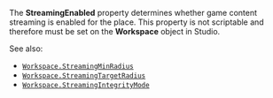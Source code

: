The **StreamingEnabled** property determines whether game content
streaming is enabled for the place. This property is not scriptable and
therefore must be set on the **Workspace** object in Studio.

See also:

- [`Workspace.StreamingMinRadius`](https://create.roblox.com/docs/reference/engine/classes/Workspace#StreamingMinRadius)
- [`Workspace.StreamingTargetRadius`](https://create.roblox.com/docs/reference/engine/classes/Workspace#StreamingTargetRadius)
- [`Workspace.StreamingIntegrityMode`](https://create.roblox.com/docs/reference/engine/classes/Workspace#StreamingIntegrityMode)